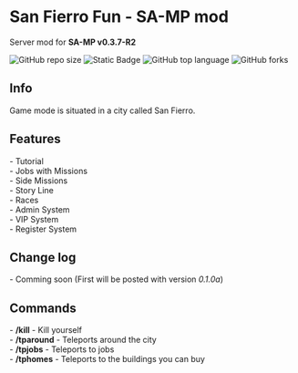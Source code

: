 <h1>San Fierro Fun - SA-MP mod</h1>
Server mod for <b>SA-MP v0.3.7-R2</b>

![GitHub repo size](https://img.shields.io/github/repo-size/BurcisWolf/San-Fierro-Fun) ![Static Badge](https://img.shields.io/badge/version-0.0.3a-orange) ![GitHub top language](https://img.shields.io/github/languages/top/BurcisWolf/San-Fierro-Fun)
 ![GitHub forks](https://img.shields.io/github/forks/BurcisWolf/San-Fierro-Fun)

<h2>Info</h2>
Game mode is situated in a city called San Fierro.<br>

<h2>Features</h2>
- Tutorial <br>
- Jobs with Missions <br>
- Side Missions <br>
- Story Line <br>
- Races <br>
- Admin System <br>
- VIP System <br>
- Register System

<h2>Change log</h2>
- Comming soon (First will be posted with version <i>0.1.0a</i>)

<h2>Commands</h2>
- <b>/kill</b> - Kill yourself<br>
- <b>/tparound</b> - Teleports around the city <br>
- <b>/tpjobs</b> - Teleports to jobs<br>
- <b>/tphomes</b> - Teleports to the buildings you can buy <br>
